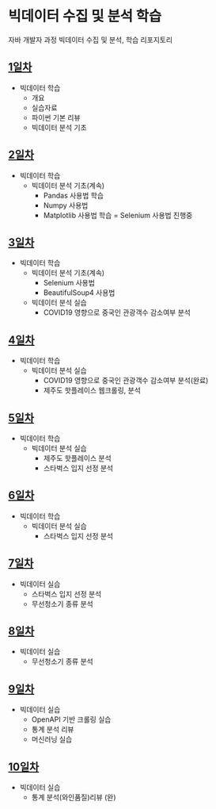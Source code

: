 # 빅데이터 수집 및 분석 학습
자바 개발자 과정 빅데이터 수집 및 분석, 학습 리포지토리

## [1일차](https://github.com/iieunji023/bigdata-analysis-2024/blob/main/Day01.md)
- 빅데이터 학습
    - 개요
    - 실습자료
    - 파이썬 기본 리뷰
    - 빅데이터 분석 기초

## [2일차](https://github.com/iieunji023/bigdata-analysis-2024/blob/main/Day02.md)
- 빅데이터 학습
    - 빅데이터 분석 기초(계속)
        - Pandas 사용법 학습
        - Numpy 사용법
        - Matplotlib 사용법 학습
        = Selenium 사용법 진행중

## [3일차](https://github.com/iieunji023/bigdata-analysis-2024/blob/main/Day03.md)
- 빅데이터 학습
    - 빅데이터 분석 기초(계속)
        - Selenium 사용법
        - BeautifulSoup4 사용법
    - 빅데이터 분석 실습
        - COVID19 영향으로 중국인 관광객수 감소여부 분석

## [4일차](https://github.com/iieunji023/bigdata-analysis-2024/blob/main/Day04.md)
- 빅데이터 학습
    - 빅데이터 분석 실습
        - COVID19 영향으로 중국인 관광객수 감소여부 분석(완료)
        - 제주도 핫플레이스 웹크롤링, 분석

## [5일차](https://github.com/iieunji023/bigdata-analysis-2024/blob/main/Day05.md)
- 빅데이터 학습
    - 빅데이터 분석 실습
        - 제주도 핫플레이스 분석
        - 스타벅스 입지 선정 분석

## [6일차](https://github.com/iieunji023/bigdata-analysis-2024/blob/main/Day06.md)
- 빅데이터 학습
    - 빅데이터 분석 실습
        - 스타벅스 입지 선정 분석

## [7일차](https://github.com/iieunji023/bigdata-analysis-2024/blob/main/Day07.md) 
- 빅데이터 실습
    - 스타벅스 입지 선정 분석
    - 무선청소기 종류 분석

## [8일차](https://github.com/iieunji023/bigdata-analysis-2024/blob/main/Day07.md)
- 빅데이터 실습
    - 무선청소기 종류 분석

## [9일차](https://github.com/iieunji023/bigdata-analysis-2024/blob/main/Day09.md)
- 빅데이터 실습
    - OpenAPI 기반 크롤링 실습
    - 통계 분석 리뷰
    - 머신러닝 실습

## [10일차](https://github.com/iieunji023/bigdata-analysis-2024/blob/main/Day10.md)
- 빅데이터 실습
    - 통계 분석(와인품질)리뷰 (완)
    